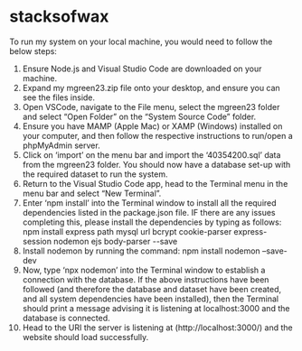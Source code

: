 # stacksofwax

To run my system on your local machine, you would need to follow the below steps:

1.	Ensure Node.js  and Visual Studio Code  are downloaded on your machine.
2.	Expand my mgreen23.zip file onto your desktop, and ensure you can see the files inside.
3.	Open VSCode, navigate to the File menu, select the mgreen23 folder and select “Open Folder” on the “System Source Code” folder.
4.	Ensure you have MAMP  (Apple Mac) or XAMP  (Windows) installed on your computer, and then follow the respective instructions to run/open a phpMyAdmin server.
5.	Click on ‘import’ on the menu bar and import the ‘40354200.sql’ data from the mgreen23 folder. You should now have a database set-up with the required dataset to run the system.
6.	Return to the Visual Studio Code app, head to the Terminal menu in the menu bar and select “New Terminal”.
7.	Enter ‘npm install’ into the Terminal window to install all the required dependencies listed in the package.json file. IF there are any issues completing this, please install the dependencies by typing as follows:
npm install express path mysql url bcrypt cookie-parser express-session nodemon ejs body-parser --save
8.	Install nodemon by running the command: npm install nodemon –save-dev 
9.	Now, type ‘npx nodemon’ into the Terminal window to establish a connection with the database. If the above instructions have been followed (and therefore the database and dataset have been created, and all system dependencies have been installed), then the Terminal should print a message advising it is listening at localhost:3000 and the database is connected.
10.	Head to the URI the server is listening at (http://localhost:3000/) and the website should load successfully.
